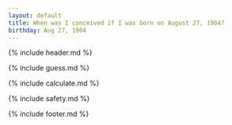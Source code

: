 ```yaml
---
layout: default
title: When was I conceived if I was born on August 27, 1904?
birthday: Aug 27, 1904
---
```


{% include header.md %}

{% include guess.md %}

{% include calculate.md %}

{% include safety.md %}

{% include footer.md %}



